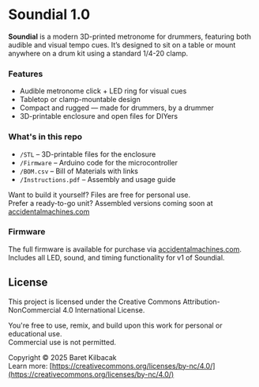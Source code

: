 # Soundial 1.0

**Soundial** is a modern 3D-printed metronome for drummers, featuring both audible and visual tempo cues. It’s designed to sit on a table or mount anywhere on a drum kit using a standard 1/4-20 clamp.

### Features
- Audible metronome click + LED ring for visual cues  
- Tabletop or clamp-mountable design  
- Compact and rugged — made for drummers, by a drummer  
- 3D-printable enclosure and open files for DIYers  

### What's in this repo
- `/STL` – 3D-printable files for the enclosure  
- `/Firmware` – Arduino code for the microcontroller  
- `/BOM.csv` – Bill of Materials with links  
- `/Instructions.pdf` – Assembly and usage guide  

Want to build it yourself? Files are free for personal use.  
Prefer a ready-to-go unit? Assembled versions coming soon at [accidentalmachines.com](https://accidentalmachines.com)

### Firmware
The full firmware is available for purchase via [accidentalmachines.com](https://accidentalmachines.com).  
Includes all LED, sound, and timing functionality for v1 of Soundial.

## License

This project is licensed under the Creative Commons Attribution-NonCommercial 4.0 International License.

You're free to use, remix, and build upon this work for personal or educational use.  
Commercial use is not permitted.

Copyright © 2025 Baret Kilbacak  
Learn more: [https://creativecommons.org/licenses/by-nc/4.0/](https://creativecommons.org/licenses/by-nc/4.0/)
